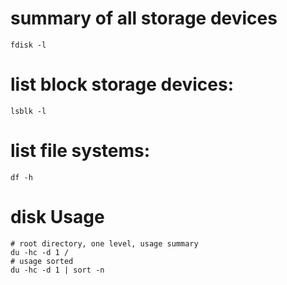 # summary of all storage devices
```
fdisk -l
```


# list block storage devices:
```
lsblk -l
```

# list file systems:
```
df -h
```

# disk Usage
```
# root directory, one level, usage summary
du -hc -d 1 /
# usage sorted
du -hc -d 1 | sort -n
```
